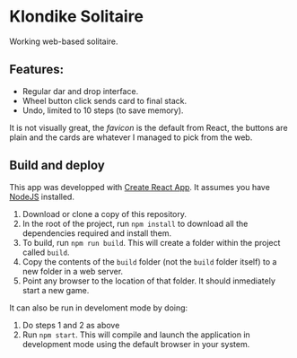 # Klondike Solitaire

Working web-based solitaire.  

## Features:

* Regular dar and drop interface.
* Wheel button click sends card to final stack.
* Undo, limited to 10 steps (to save memory).
  
It is not visually great, the *favicon* is the default from React, the buttons are plain and the cards are whatever I managed to pick from the web.

## Build and deploy

This app was developped with [Create React App](https://create-react-app.dev/).  It assumes you have [NodeJS](https://reactjs.org/) installed.

1. Download or clone a copy of this repository.
2. In the root of the project, run `npm install` to download all the dependencies required and install them.
3. To build, run `npm run build`.   This will create a folder within the project called `build`.
4. Copy the contents of the `build` folder (not the `build` folder itself) to a new folder in a web server.
5. Point any browser to the location of that folder.  It should inmediately start a new game.
  
It can also be run in develoment mode by doing:

1. Do steps 1 and 2 as above
2. Run `npm start`. This will compile and launch the application in development mode using the default browser in your system.



